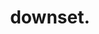 ---
title: "downset."
summary: "Downset are an American hardcore band from Los Angeles, a fusion of rap and metal with punk hardcore. The group was formed in the early nineties after the demise of the hardcore punk band , by vocalist Rey Oropeza, guitarists Brian \"Ares\" Schwager and Rogelio Lozano, bassist James Morris and drummer Chris Lee, they released their self-titled debut album in 1994 via Mercury, with Lozano leaving the group shortly after, their second album \"Do We Speak A Dead Language?\" came in 1996, once again released by Mercury. In the following year the group headlined the second stage of Ozzfest Festival. Rogelio Lozano rejoined the group in the late nineties and the group released their third album \"Check Your People\" via Epitaph. After the subsequent tour of their album the group went on turmoil with some of its members leaving and then returning, but in 2003 both Moore and Lozano eventually left the group and Rico Villasenor joined them as their new bass player, with this line-up the group recorded their fourth full-length \"Universal\", released in 2004 by the small indie label Hawino Records, in the following year the group went on a touring hiatus that lasted for almost a decade. In 2013 Lozano and Lee revived the Downset name with a different line-up, featuring Neil Roemer on vocals, Lozano on guitars, J.D. Manhart on bass and Chris on drums, the group released the track \"Forgotten\" and did a summer tour, but this formation didn't last long as the original members then reunited, this line-up was then renamed Cutthroat. The group three other original members, Rey Oropeza, Ares Schwager and James Moore along with former drummer Chris Hamilton then re-took the name and recorded the group's fifth album \"One Blood\", self-released by the band in 2014, ten years after their previous effort. On February 18th 2022 the band announced their comeback and their signing with Nuclear Blast Records. A re-release of their first two 7'' records and their 6th album will be released via Nuclear Blast Records. Active line up: . Rogelio Lozano, guitar ; bass . Philip Gonzales, bass . Bobby Blood Ponte, drums Former members: . Rey Oropeza, vocals . Chris Hamilton, drums . Brian \"Ares\" Schwager, guitar . Neil Roemer, vocals . James Morris, bass . Rico Villasenor, bass . J.D. Manhart, bass . Chris \"Krasp\" Lee, drums Former touring members: . , guitar . , guitar . , guitar . , drums"
slug: "downset"
image: "downset.jpg"
apple_music_artist_url: "https://music.apple.com/gb/artist/downset/373967"
wikipedia_url: "https://en.wikipedia.org/wiki/Downset."
---